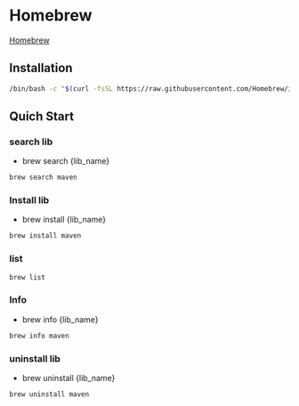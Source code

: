 # Homebrew

[Homebrew](https://brew.sh/index_zh-tw)

## Installation

```bash
/bin/bash -c "$(curl -fsSL https://raw.githubusercontent.com/Homebrew/install/HEAD/install.sh)"
```

## Quich Start

### search lib

- brew search {lib_name}

```bash
brew search maven
```

### Install lib

- brew install {lib_name}

```bash
brew install maven
```

### list

```bash
brew list
```

### Info

- brew info {lib_name}

```bash
brew info maven
```

### uninstall lib

- brew uninstall {lib_name}

```bash
brew uninstall maven
```
